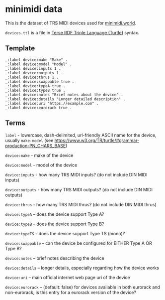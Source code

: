 # minimidi data

This is the dataset of TRS MIDI devices used for [minimidi.world](https://minimidi.world).

`devices.ttl` is a file in [Terse RDF Triple Language (Turtle)](https://www.w3.org/TR/turtle) syntax.

## Template

```
_:label device:make "Make" .
_:label device:model "Model" .
_:label device:inputs 1 .
_:label device:outputs 1 .
_:label device:thrus 1 .
_:label device:swappable true .
_:label device:typeA true .
_:label device:typeB true .
_:label device:notes "Brief notes about the device" .
_:label device:details "Longer detailed description" .
_:label device:uri "https://example.com" .
_:label device:eurorack true .
```

## Terms

`label` - lowercase, dash-delimited, url-friendly ASCII name for the device, usually `make-model` (see https://www.w3.org/TR/turtle/#grammar-production-PN_CHARS_BASE)

`device:make` - make of the device

`device:model` - model of the device

`device:inputs` - how many TRS MIDI inputs? (do not include DIN MIDI inputs)

`device:outputs` - how many TRS MIDI outputs? (do not include DIN MIDI outputs)

`device:thrus` - how many TRS MIDI thrus? (do not include DIN MIDI thrus)

`device:typeA` – does the device support Type A?

`device:typeB` – does the device support Type B?

`device:typeTS` - does the device support Type TS (mono)?

`device:swappable` – can the device be configured for EITHER Type A OR Type B?

`device:notes` – brief notes describing the device

`device:details` – longer details, especially regarding how the device works

`device:uri` – main official internet web page uri of the device

`device:eurorack` – (default: false) for devices available in both eurorack and non-eurorack, is this entry for a eurorack version of the device?
